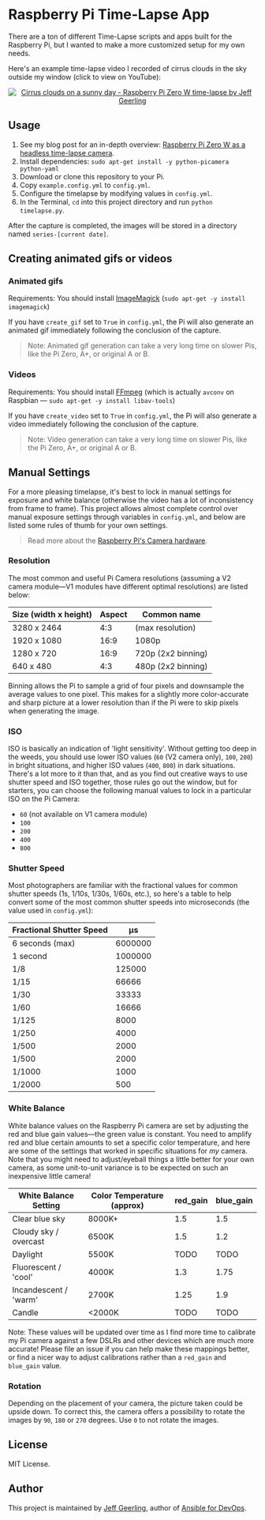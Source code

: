 # Raspberry Pi Time-Lapse App

There are a ton of different Time-Lapse scripts and apps built for the Raspberry Pi, but I wanted to make a more customized setup for my own needs.

Here's an example time-lapse video I recorded of cirrus clouds in the sky outside my window (click to view on YouTube):

<p align="center"><a href="https://www.youtube.com/watch?v=mThXDhkj0aA"><img src="https://img.youtube.com/vi/mThXDhkj0aA/0.jpg" alt="Cirrus clouds on a sunny day - Raspberry Pi Zero W time-lapse by Jeff Geerling" /></a></p>

## Usage

  1. See my blog post for an in-depth overview: [Raspberry Pi Zero W as a headless time-lapse camera](https://www.jeffgeerling.com/blog/2017/raspberry-pi-zero-w-headless-time-lapse-camera).
  2. Install dependencies: `sudo apt-get install -y python-picamera python-yaml`
  3. Download or clone this repository to your Pi.
  4. Copy `example.config.yml` to `config.yml`.
  5. Configure the timelapse by modifying values in `config.yml`.
  6. In the Terminal, `cd` into this project directory and run `python timelapse.py`.

After the capture is completed, the images will be stored in a directory named `series-[current date]`.

## Creating animated gifs or videos

### Animated gifs

Requirements: You should install [ImageMagick](https://www.imagemagick.org/script/index.php) (`sudo apt-get -y install imagemagick`)

If you have `create_gif` set to `True` in `config.yml`, the Pi will also generate an animated gif immediately following the conclusion of the capture.

> Note: Animated gif generation can take a very long time on slower Pis, like the Pi Zero, A+, or original A or B.

### Videos

Requirements: You should install [FFmpeg](https://ffmpeg.org) (which is actually `avconv` on Raspbian — `sudo apt-get -y install libav-tools`)

If you have `create_video` set to `True` in `config.yml`, the Pi will also generate a video immediately following the conclusion of the capture.

> Note: Video generation can take a very long time on slower Pis, like the Pi Zero, A+, or original A or B.

## Manual Settings

For a more pleasing timelapse, it's best to lock in manual settings for exposure and white balance (otherwise the video has a lot of inconsistency from frame to frame). This project allows almost complete control over manual exposure settings through variables in `config.yml`, and below are listed some rules of thumb for your own settings.

> Read more about the [Raspberry Pi's Camera hardware](https://picamera.readthedocs.io/en/latest/fov.html).

### Resolution

The most common and useful Pi Camera resolutions (assuming a V2 camera module—V1 modules have different optimal resolutions) are listed below:

| Size (width x height) | Aspect | Common name            |
| --------------------- | ------ | ---------------------- |
| 3280 x 2464           | 4:3    | (max resolution)       |
| 1920 x 1080           | 16:9   | 1080p                  |
| 1280 x 720            | 16:9   | 720p (2x2 binning)     |
| 640 x 480             | 4:3    | 480p (2x2 binning)     |

Binning allows the Pi to sample a grid of four pixels and downsample the average values to one pixel. This makes for a slightly more color-accurate and sharp picture at a lower resolution than if the Pi were to skip pixels when generating the image.

### ISO

ISO is basically an indication of 'light sensitivity'. Without getting too deep in the weeds, you should use lower ISO values (`60` (V2 camera only), `100`, `200`) in bright situations, and higher ISO values (`400`, `800`) in dark situations. There's a lot more to it than that, and as you find out creative ways to use shutter speed and ISO together, those rules go out the window, but for starters, you can choose the following manual values to lock in a particular ISO on the Pi Camera:

  - `60` (not available on V1 camera module)
  - `100`
  - `200`
  - `400`
  - `800`

### Shutter Speed

Most photographers are familiar with the fractional values for common shutter speeds (1s, 1/10s, 1/30s, 1/60s, etc.), so here's a table to help convert some of the most common shutter speeds into microseconds (the value used in `config.yml`):

| Fractional Shutter Speed | µs       |
| ------------------------ | -------- |
| 6 seconds (max)          | 6000000  |
| 1 second                 | 1000000  |
| 1/8                      | 125000   |
| 1/15                     | 66666    |
| 1/30                     | 33333    |
| 1/60                     | 16666    |
| 1/125                    | 8000     |
| 1/250                    | 4000     |
| 1/500                    | 2000     |
| 1/500                    | 2000     |
| 1/1000                   | 1000     |
| 1/2000                   | 500      |

### White Balance

White balance values on the Raspberry Pi camera are set by adjusting the red and blue gain values—the green value is constant. You need to amplify red and blue certain amounts to set a specific color temperature, and here are some of the settings that worked in specific situations for _my_ camera. Note that you might need to adjust/eyeball things a little better for your own camera, as some unit-to-unit variance is to be expected on such an inexpensive little camera!

| White Balance Setting | Color Temperature (approx) | red_gain | blue_gain |
| --------------------- | -------------------------- | -------- | --------- |
| Clear blue sky        | 8000K+                     | 1.5      | 1.5       |
| Cloudy sky / overcast | 6500K                      | 1.5      | 1.2       |
| Daylight              | 5500K                      | TODO     | TODO      |
| Fluorescent / 'cool'  | 4000K                      | 1.3      | 1.75      |
| Incandescent / 'warm' | 2700K                      | 1.25     | 1.9       |
| Candle                | <2000K                     | TODO     | TODO      |

Note: These values will be updated over time as I find more time to calibrate my Pi camera against a few DSLRs and other devices which are much more accurate! Please file an issue if you can help make these mappings better, or find a nicer way to adjust calibrations rather than a `red_gain` and `blue_gain` value.

### Rotation

Depending on the placement of your camera, the picture taken could be upside down. To correct this, the
camera offers a possibility to rotate the images by `90`, `180` or `270` degrees. Use `0` to not rotate
the images.

## License

MIT License.

## Author

This project is maintained by [Jeff Geerling](https://www.jeffgeerling.com/), author of [Ansible for DevOps](https://www.ansiblefordevops.com/).
